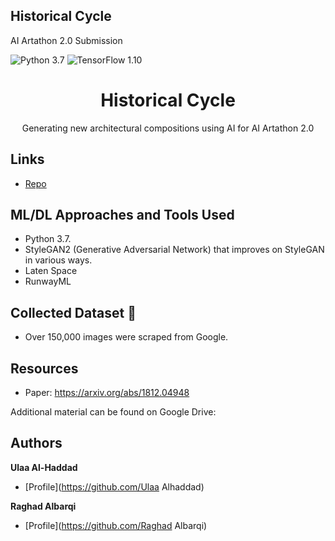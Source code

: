 ## Historical Cycle
AI Artathon 2.0 Submission

![Python 3.7](https://img.shields.io/badge/python-3.7-green.svg?style=plastic)
![TensorFlow 1.10](https://img.shields.io/badge/tensorflow-1.10-green.svg?style=plastic)



<h1 align="center">Historical Cycle</h1>

<p align="center">Generating new architectural compositions using AI for AI Artathon 2.0</p>

## Links

- [Repo](https://github.com/Ulaa/Historical-Cycle)



## ML/DL Approaches and Tools Used

- Python 3.7.
- StyleGAN2 (Generative Adversarial Network) that improves on StyleGAN in various ways.
- Laten Space
- RunwayML

## Collected Dataset 📜
- Over 150,000 images were scraped from Google.

## Resources

- Paper: https://arxiv.org/abs/1812.04948

Additional material can be found on Google Drive:


## Authors

**Ulaa Al-Haddad**

- [Profile](https://github.com/Ulaa Alhaddad)

**Raghad Albarqi**

- [Profile](https://github.com/Raghad Albarqi)



   


  
   










